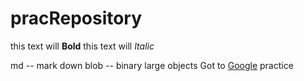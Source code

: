 # pracRepository
this text will **Bold**
this text will *Italic*

md   -- mark down
blob -- binary large objects
Got to [Google](https://www.google.com.pk)
practice